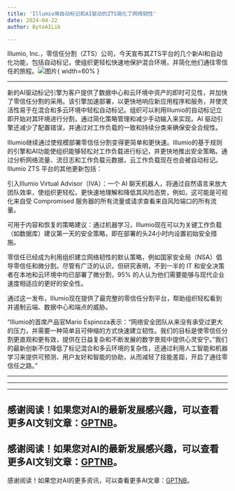 ```yaml
---
title: 'Illumio用自动标记和AI驱动的ZTS简化了网络韧性'
date: 2024-04-22
author: ByteAILib

---
```


Illumio, Inc.，零信任分割（ZTS）公司，今天宣布其ZTS平台的几个新AI和自动化功能，包括自动标记，使组织更轻松快速地保护混合环境，并简化他们通往零信任的旅程。![图片](https://ai-techpark.com/wp-content/uploads/2024/04/Illumio-simplifies-960x540.jpg){ width=60% }

---


新的AI驱动标记引擎为客户提供了数据中心和云环境中资产的即时可见性，并加快了零信任分割的采用。该引擎加速部署，以更快地响应新应用程序和服务，并使灵活性易于在混合和多云环境中轻松自动标记。组织可以利用Illumio的自动标记立即开始对其环境进行分割，通过简化策略管理和减少手动输入来实现。AI 驱动引擎还减少了配置错误，并通过对工作负载的一致和持续分类来确保安全合规性。

Illumio继续通过使规模部署零信任分割变得更简单和更快速。Illumio的基于规则的引擎和AI功能使组织能够轻松对工作负载进行标记，并更快地推出安全策略。通过分析网络流量、流日志和工作负载元数据，云工作负载现在也会被自动标记。Illumio ZTS 平台的其他更新包括：

引入Illumio Virtual Advisor（IVA）：一个 AI 聊天机器人，将通过自然语言来放大团队效率，使组织更轻松，更快速地理解和降低其风险态势，例如，这可能是可视化来自受 Compromised 服务器的所有流量或请求查看来自风险端口的所有流量。

可用于内容和恢复的策略建议：通过机器学习，Illumio现在可以为关键工作负载（如数据库）建议第一天的安全策略，即在部署的头24小时内设置初始安全措施。

零信任已经成为利用组织建立网络韧性的默认策略，例如国家安全局（NSA）倡导零信任和微分割。尽管有广泛的认识，但研究表明，不到一半的 IT 和安全决策者在本地和云环境中均已部署了微分割，95% 的人认为他们需要能够与现代企业速度相适应的更好的安全性。

通过这一发布，Illumio现在提供了最完整的零信任分割平台，帮助组织轻松看到并遏制云端、数据中心和端点的威胁。

“Illumio的首席产品官Mario Espinoza表示：“网络安全团队从来没有承受过更大的压力，并需要一种简单且可伸缩的方式快速建立韧性。我们的目标是使零信任分割更直观和更有效，提供在日益复杂和不断发展的数字景观中提供心灵安宁。”我们的最新创新不仅降低了标记混合和多云环境的复杂性，还通过利用人工智能和机器学习来提供可预测、用户友好和智能的协助，从而减轻了技能差距，开启了通往零信任之路。”

---
---

---
感谢阅读！如果您对AI的最新发展感兴趣，可以查看更多AI文钊文章：[GPTNB](https://gptnb.com)。
---
感谢阅读！如果您对AI的最新发展感兴趣，可以查看更多AI文钊文章：[GPTNB](https://gptnb.com)。
---
感谢阅读！如果您对AI的更多资讯，可以查看更多AI文章：[GPTNB](https://gptnb.com)。